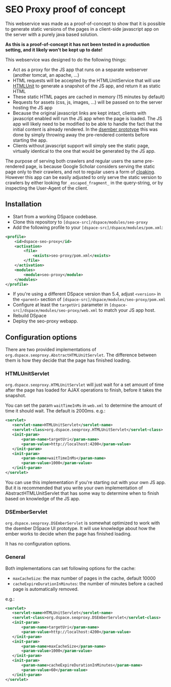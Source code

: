 # SEO Proxy proof of concept
This webservice was made as a proof-of-concept to show that it is possible to generate static 
versions of the pages in a client-side javascript app on the server with a purely java based 
solution.

**As this is a proof-of-concept it has not been tested in a production setting, and it likely won't
 be kept up to date!**

This webservice was designed to do the following things:
- Act as a proxy for the JS app that runs on a separate webserver (another tomcat, an apache, …)
- HTML requests will be accepted by the HTMLUnitService that will use [HTMLUnit](http://htmlunit.sourceforge.net/) to generate a 
snapshot of the JS app, and return it as static HTML
- These static HTML pages are cached in memory (15 minutes by default)
- Requests for assets (css, js, images, …) will be passed on to the server hosting the JS app
- Because the original javascript links are kept intact, clients with javascript enabled will run
 the JS app when the page is loaded. The JS app will likely need to be modified to be able to handle 
 the fact that the initial content is already rendered. In the [dsember prototype](https://github.com/atmire/dsember) this was 
 done by
  simply throwing away the pre-rendered contents before starting the app.
- Clients without javascript support will simply see the static page, virtually identical to the 
one that would be generated by the JS app.


The purpose of serving both crawlers and regular users the same pre-rendered page, is because 
Google Scholar considers serving the static page only to their crawlers, and not to regular users a 
form of [cloaking](https://en.wikipedia.org/wiki/Cloaking). However this app can be easily adjusted to only serve the static version to 
crawlers by either looking for `_escaped_fragment_` in the query-string, or by inspecting the 
User-Agent of the client. 

## Installation
- Start from a working DSpace codebase.
- Clone this repository to `[dspace-src]/dspace/modules/seo-proxy`
- Add the following profile to your `[dspace-src]/dspace/modules/pom.xml`:
```xml
<profile>
    <id>dspace-seo-proxy</id>
    <activation>
        <file>
            <exists>seo-proxy/pom.xml</exists>
        </file>
    </activation>
    <modules>
        <module>seo-proxy</module>
    </modules>
</profile>

``` 
- If you're using a different DSpace version than 5.4, adjust `<version>` in the `<parent>` section
 of 
`[dspace-src]/dspace/modules/seo-proxy/pom.xml` 
- Configure at least the `targetUri` parameter in `[dspace-src]/dspace/modules/seo-proxy/web.xml`
 to match your JS app host.
- Rebuild DSpace
- Deploy the seo-proxy webapp.


## Configuration options
There are two provided implementations of `org.dspace.seoproxy.AbstractHTMLUnitServlet`. The 
difference between them is how they decide that the page has finished loading.

### HTMLUnitServlet
`org.dspace.seoproxy.HTMLUnitServlet` will just wait for a set amount of time after the 
page has loaded for AJAX operations to finish, before it takes the snapshot.

You can set the param `waitTimeInMs` in `web.xml` to determine the amount of time it should 
wait. The default is 2000ms. e.g.:
 ```xml
<servlet>
    <servlet-name>HTMLUnitServlet</servlet-name>
    <servlet-class>org.dspace.seoproxy.HTMLUnitServlet</servlet-class>
    <init-param>
        <param-name>targetUri</param-name>
        <param-value>http://localhost:4200</param-value>
    </init-param>
    <init-param>
        <param-name>waitTimeInMs</param-name>
        <param-value>1000</param-value>
    </init-param>
</servlet>
 ```
 
You can use this implementation if you're starting out with your own JS app. But it is recommended that you write your own implementation of AbstractHTMLUnitServlet that has some way to determine when to finish based on knowledge of the JS app.
 
### DSEmberServlet
`org.dspace.seoproxy.DSEmberServlet` is somewhat optimized to work with the dsember DSpace UI  prototype. It will use knowledge about how the ember works to decide when the page has  finished loading. 
 
 It has no configuration options.

### General
Both implementations can set following options for the cache:
- `maxCacheSize`: the max number of pages in the cache, default 10000
- `cacheExpireDurationInMinutes`: the number of minutes before a cached page is automatically removed.
 
 e.g.:
 ```xml
<servlet>
    <servlet-name>HTMLUnitServlet</servlet-name>
    <servlet-class>org.dspace.seoproxy.DSEmberServlet</servlet-class>
    <init-param>
        <param-name>targetUri</param-name>
        <param-value>http://localhost:4200</param-value>
    </init-param>
    <init-param>
        <param-name>maxCacheSize</param-name>
        <param-value>1000</param-value>
    </init-param>
    <init-param>
        <param-name>cacheExpireDurationInMinutes</param-name>
        <param-value>60</param-value>
    </init-param>
</servlet>
 ```
